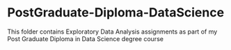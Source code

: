 # PostGraduate-Diploma-DataScience
This folder contains Exploratory Data Analysis assignments as part of my Post Graduate Diploma in Data Science degree course
